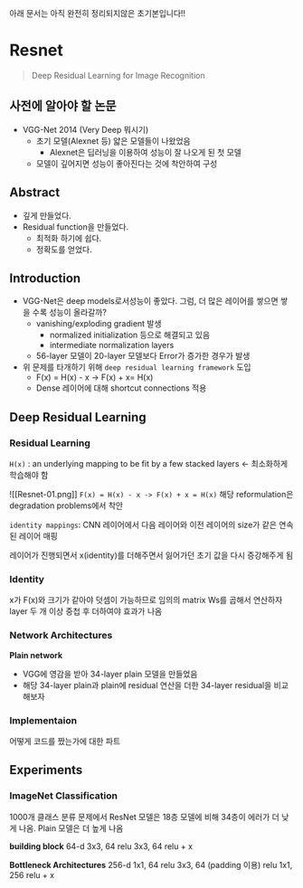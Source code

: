 아래 문서는 아직 완전히 정리되지않은 초기본입니다!!

# Resnet
> Deep Residual Learning for Image Recognition

## 사전에 알아야 할 논문
- VGG-Net 2014 (Very Deep 뭐시기)
	- 초기 모델(Alexnet 등) 얇은 모델들이 나왔었음
		- Alexnet은 딥러닝을 이용하여 성능이 잘 나오게 된 첫 모델
	- 모델이 깊어지면 성능이 좋아진다는 것에 착안하여 구성

## Abstract
- 깊게 만들었다.
- Residual function을 만들었다.
	- 최적화 하기에 쉽다.
	- 정확도를 얻었다.

## Introduction
- VGG-Net은 deep models로서성능이 좋았다. 그럼, 더 많은 레이어를 쌓으면 쌓을 수록 성능이 올라갈까?
	- vanishing/exploding  gradient 발생
		- normalized initialization 등으로 해결되고 있음
		- intermediate normalization layers
	- 56-layer 모델이 20-layer 모델보다 Error가 증가한 경우가 발생
- 위 문제를 타개하기 위해 `deep residual learning framework` 도입
	- F(x) = H(x) - x -> F(x) + x= H(x)
	- Dense 레이어에 대해 shortcut connections 적용

## Deep Residual Learning
### Residual Learning
`H(x)` : an underlying mapping to be fit by a few stacked layers <- 최소화하게 학습해야 함

![[Resnet-01.png]]
`F(x) = H(x) - x -> F(x) + x = H(x)`
해당 reformulation은  degradation problems에서 착안

`identity mappings`: CNN 레이어에서 다음 레이어와 이전 레이어의 size가 같은 연속된 레이어 매핑

레이어가 진행되면서 x(identity)를 더해주면서 잃어가던 초기 값을 다시 증강해주게 됨

### Identity 
x가 F(x)와 크기가 같아야 덧셈이 가능하므로 임의의 matrix Ws를 곱해서 연산하자
layer 두 개 이상 중첩 후 더하여야 효과가 나옴

### Network Architectures
**Plain network**
- VGG에 영감을 받아 34-layer plain 모델을 만들었음
- 해당 34-layer plain과 plain에 residual 연산을 더한 34-layer residual을 비교해보자

### Implementaion
어떻게 코드를 짰는가에 대한 파트

## Experiments
### ImageNet Classification
1000개 클래스 분류 문제에서 ResNet 모델은 18층 모델에 비해 34층이 에러가 더 낮게 나옴. Plain 모델은 더 높게 나옴

**building block**
64-d
3x3, 64
relu
3x3, 64
relu + x

**Bottleneck Architectures**
256-d
1x1, 64
relu
3x3, 64 (padding 이용)
relu
1x1, 256
relu + x
